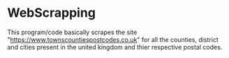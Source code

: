# WebScrapping
This program/code basically scrapes the site "https://www.townscountiespostcodes.co.uk" for all the counties, district and cities present in the united kingdom and thier respective postal codes.
